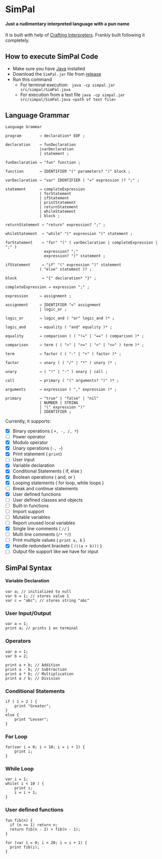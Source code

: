 # SimPal

#### Just a rudimentary interpreted language with a pun name

It is built with help of [Crafting Interpreters](https://www.craftinginterpreters.com). Frankly built following it completely.

## How to execute SimPal Code

- Make sure you have [Java](https://www.java.com/en/download/manual.jsp) installed 
- Download the ``SimPal.jar`` file from [release](https://github.com/Pal8304/SimPal/releases)
- Run this command
  - For terminal execution: `` java -cp simpal.jar src/simpal/SimPal.java``
  - For execution from a text file   ``java -cp simpal.jar src/simpal/SimPal.java <path of text file>``

## Language Grammar

```
Language Grammar

program        → declaration* EOF ;

declaration    → funDeclaration
               |varDeclaration
               | statement ;

funDeclaration → "fun" function ;

function       → IDENTIFIER "(" parameters? ")" block ;

varDeclaration → "var" IDENTIFIER ( "=" expression )? ";" ;

statement      → completeExpression
               | forStatement
               | ifStatement
               | printStatement
               | returnStatement
               | whileStatement
               | block ;

returnStatement → "return" expression? ";" ;

whileStatement  → "while" "(" expression ")" statement ;

forStatement    → "for" "(" ( varDeclaration | completeExpression | ";" )
                 expression? ";"
                 expression? ")" statement ;

ifStatement     → "if" "(" expression ")" statement
               ( "else" statement )? ;

block           → "{" declaration* "}" ;

completeExpression → expression ";" ;

expression     → assignment ;

assignment     → IDENTIFIER "=" assignment
               | logic_or ;

logic_or       → logic_and ( "or" logic_and )* ;

logic_and      → equality ( "and" equality )* ;

equality       → comparison ( ( "!=" | "==" ) comparison )* ;

comparison     → term ( ( ">" | ">=" | "<" | "<=" ) term )* ;

term           → factor ( ( "-" | "+" ) factor )* ;

factor         → unary ( ( "/" | "*" ) unary )* ;

unary          → ( "!" | "-" ) unary | call ;

call           → primary ( "(" arguments? ")" )* ;

arguments      → expression ( "," expression )* ;

primary        → "true" | "false" | "nil"
               | NUMBER | STRING
               | "(" expression ")"
               | IDENTIFIER ;

```

Currently, it supports:

- [x] Binary operations ( ``+, -, /, *``)
- [ ] Power operator
- [x] Modulo operator
- [x] Unary operations (``-, ~``)
- [x] Print statement ( ``print``)
- [ ] User input
- [x] Variable declaration
- [x] Conditional Statements ( if, else )
- [x] Boolean operations ( and, or )
- [x] Looping statements ( for loop, while loops )
- [ ] Break and continue statements
- [x] User defined functions
- [ ] User defined classes and objects
- [ ] Built-in functions
- [ ] Import support
- [ ] Mutable variables
- [ ] Report unused local variables
- [x] Single line comments ( ``//`` )
- [ ] Multi line comments (``/* */``)
- [ ] Print multiple values ( ``print a, b`` )
- [X] Handle redundant brackets ( ``(((a + b)))`` )
- [ ] Output file support like we have for input 

## SimPal Syntax

#### Variable Declaration

```
var a; // initialized to null 
var b = 1; // stores value 1 
var c = "abc"; // stores string "abc" 
```

### User Input/Output

```
var a = 1;
print a; // prints 1 on terminal 
```

### Operators

```
var a = 1;
var b = 2;

print a + b; // Addition
print a - b; // Subtraction 
print a * b; // Multiplication
print a / b; // Division
```

### Conditional Statements 
```
if ( 1 > 2 ) {
    print "Greater";
}
else {
    print "Lesser";
}
```

### For Loop 
```
for(var i = 0; i < 10; i = i + 1) {
    print i;
}
```
### While Loop
```
var i = 1;
while( i < 10 ) {
    print i;
    i = i + 1;
}
```

### User defined functions
```
fun fib(n) {
  if (n <= 1) return n;
  return fib(n - 2) + fib(n - 1);
}

for (var i = 0; i < 20; i = i + 1) {
  print fib(i);
}
```

